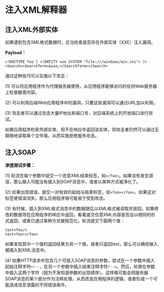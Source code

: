# 注入XML解释器

## 注入XML外部实体

如果遇到包含XML格式数据时，应当检查是否存在外部实体（XXE）注入漏洞。

**Payload：**

    <!DOCTYPE foo [ <!ENTITY xxe SYSTEM "file:///windows/win.ini"> ]>
    <Search><SearchTerm>&xxe;</SearchTerm></Search>

通过这种技巧可以实施以下攻击：

(1) 可以将应用程序作为代理服务器使用，从应用程序能够访问的任何Web服务器上检查敏感内容。

(2) 可以利用后端Web应用程序中的漏洞，只要这些漏洞可以通过URL加以利用。

(3) 攻击者可以通过攻击大量IP地址和端口号，对后端系统上的开放端口进行测试。

如果应用程序检索外部实体，但不在响应中返回该实体，则攻击者仍然可以通过无期限地读取某个文件值，从而实施拒绝服务攻击。

## 注入SOAP

**渗透测试步骤：**

(1) 轮流在每个参数中提交一个恶意XML结束标签，如`</foo>`。如果没有发生错误，那么输入可能没有插入到SOAP消息中，或者以某种方式被净化了。

(2) 如果出现错误，提交一对有效的起始与结束标签，如`<foo></foo>`。如果这对标签使错误消失，那么应用程序很可能易于受到攻击。

(3) 有时候，插入到XML格式消息中的数据随后以XML格式被读取并放回。如果修改的数据项在应用程序的响应中返回，看看提交任意XML内容是否会以相同的形式返回，或者已通过某种方式被规范化。轮流提交下面两个值：

    test<foo/>
    test<foo></foo>

如果发现其中一个值的返回结果为另一个值，或者只返回test，那么可以确信输入被插入到XML消息中。

(4) 如果HTTP请求中包含几个可放入SOAP消息的参数，尝试在一个参数中插入起始注释字符`<!--`，在另一个参数中插入结束注释字符`!-->`。然后，轮换在参数中插入这两个字符（因为不发知道参数的出现顺序）。这样做可能会把服务器SOAP消息的某个部分作为注释处理，从而改变应用程序的逻辑，或者形成一个可能造成信息泄露的不同错误条件。
